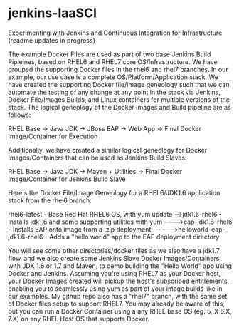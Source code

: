 # jenkins-IaaSCI
Experimenting with Jenkins and Continuous Integration for Infrastructure (readme updates in progress)

The example Docker Files are used as part of two base Jenkins Build Pipleines, based on RHEL6 and RHEL7 core OS/Infrastructure.  We have grouped the supporting Docker files in the rhel6 and rhel7 branches.  In our example, our use case is a complete OS/Platform/Application stack.  We have created the supporting Docker file/image geneology such that we can automate the testing of any change at any point in the stack via Jenkins, Docker File/Images Builds, and Linux containers for multiple versions of the stack.  The logical geneology of the Docker Images and Build pipeline are as follows:

RHEL Base -\> Java JDK -\> JBoss EAP -\> Web App -\> Final Docker Image/Container for Execution

Additionally, we have created a similar logical geneology for Docker Images/Containers that can be used as Jenkins Build Slaves:

RHEL Base -\> Java JDK -\> Maven + Utilities -\> Final Docker Image/Container for Jenkins Build Slave

Here's the Docker File/Image Geneology for a RHEL6/JDK1.6 application stack from the rhel6 branch:

rhel6-latest - Base Red Hat RHEL6 OS, with yum update
--\>jdk1.6-rhel6 - Installs jdk1.6 and some supporting utilities with yum
----\>eap-jdk1.6-rhel6 - Installs EAP onto image from a .zip deployment
------\>helloworld-eap-jdk1.6-rhel6 - Adds a "hello world" app to the EAP deployment directory

You will see some other directories/docker files as we also have a jdk1.7 flow, and we also create some Jenkins Slave Docker Images/Containers with JDK 1.6 or 1.7 and Maven, to demo building the "Hello World" app using Docker and Jenkins.   Assuming you're using RHEL7 as your Docker host, your Docker Images created will pickup the host's subscribed entitlements, enabling you to seamlessly using yum as part of your image builds like in our examples.   My github repo also has a "rhel7" branch, with the same set of Docker files setup to support RHEL7.   You may already be aware of this, but you can run a Docker Container using a any RHEL base OS (eg. 5,.X 6.X, 7.X) on any RHEL Host OS that supports Docker.


